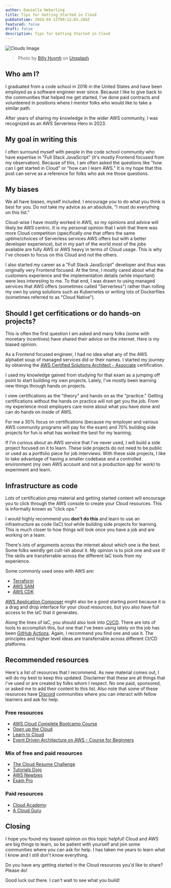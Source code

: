 ```yaml
---
author: Danielle Heberling
title: Tips for Getting Started in Cloud
pubDatetime: 2024-04-12T09:12:03.284Z
featured: false
draft: false
description: Tips for Getting Started in Cloud
---
```


![Clouds Image](/assets/clouds.jpg)

> Photo by <a href="https://unsplash.com/@billy_huy?utm_content=creditCopyText&utm_medium=referral&utm_source=unsplash">Billy Huynh</a> on <a href="https://unsplash.com/photos/cloudy-sky-at-daytime-v9bnfMCyKbg?utm_content=creditCopyText&utm_medium=referral&utm_source=unsplash">Unsplash</a>

## Who am I?

I graduated from a code school in 2016 in the United States and have been employed as a software engineer ever since. Because I like to give back to the communities that helped me get started, I've done paid contracts and volunteered in positions where I mentor folks who would like to take a similar path.

After years of sharing my knowledge in the wider AWS community, I was recognized as an AWS Serverless Hero in 2023.

## My goal in writing this

I often surround myself with people in the code school community who have expertise in "Full Stack JavaScript" (it's mostly Frontend focused from my observation). Because of this, I am often asked the questions like "how can I get started in Cloud" or "how can I learn AWS." It is my hope that this post can serve as a reference for folks who ask me those questions.

## My biases

We all have biases, myself included. I encourage you to do what you think is best for you. Do not take my advice as an absolute, "I must do everything on this list."

Cloud-wise I have mostly worked in AWS, so my opinions and advice will likely be AWS centric. It is my personal opinion that I wish that there was more Cloud competition (specifically one that offers the same uptime/choices of Serverless services AWS offers but with a better developer experience), but in my part of the world most of the jobs available are fully AWS or AWS heavy in terms of Cloud usage. This is why I've chosen to focus on this Cloud and not the others.

I also started my career as a "Full Stack JavaScript" developer and thus was originally very Frontend focused. At the time, I mostly cared about what the customers experience and the implementation details (while important) were less interesting to me. To that end, I was drawn to using managed services that AWS offers (sometimes called "Serverless") rather than rolling my own by using solutions such as Kubernetes or writing lots of Dockerfiles (sometimes referred to as "Cloud Native").

## Should I get cerfitications or do hands-on projects?

This is often the first question I am asked and many folks (some with monetary incentives) have shared their advice on the internet. Here is my biased opinion.

As a Frontend focused engineer, I had no idea what any of the AWS alphabet soup of managed services did or their names. I started my journey by obtaining the [AWS Certified Solutions Architect - Associate](https://aws.amazon.com/certification/certified-solutions-architect-associate/) certification.

I used my knowledge gained from studying for that exam as a jumping off point to start building my own projects. Lately, I've mostly been learning new things through hands on projects.

I view certifications as the "theory" and hands on as the "practice." Getting certifications without the hands on practice will not get you the job. From my experience most employers care more about what you have done and can do hands on inside of AWS.

For me a 30% focus on certifications (because my employer and various AWS community programs will pay for the exam) and 70% building side projects for fun is what has worked the best for my learning.

If I'm curious about an AWS service that I've never used, I will build a side project focused on it to learn. These side projects do not need to be public or used as a portfolio piece for job interviews. With these side projects, I like to take advantage of having a smaller codebase and a controlled environment (my own AWS account and not a production app for work) to experiment and learn.

## Infrastructure as code

Lots of certification prep material and getting started content will encourage you to click through the AWS console to create your Cloud resources. This is informally known as "click ops."

I would highly recommend you **don't do this** and learn to use an infrastructure as code (IaC) tool while building side projects for learning. This is much closer to how things will look once you have a job and are working on a team.

There's lots of arguments across the internet about which one is the best. Some folks weirdly get cult-ish about it. My opinion is to pick one and use it! The skills are transferrable across the different IaC tools from my experience.

Some commonly used ones with AWS are:

- [Terraform](https://www.terraform.io/)
- [AWS SAM](https://aws.amazon.com/serverless/sam/)
- [AWS CDK](https://aws.amazon.com/cdk/)

[AWS Application Composer](https://aws.amazon.com/application-composer/) might also be a good starting point because it is a drag and drop interface for your cloud resources, but you also have full access to the IaC that it generates.

Along the lines of IaC, you should also look into [CI/CD](https://martinfowler.com/articles/continuousIntegration.html). There are lots of tools to accomplish this, but one that I've been using lately on the job has been [GitHub Actions](https://github.com/features/actions). Again, I recommend you find one and use it. The principles and higher level ideas are transferrable across different CI/CD platforms.

## Recommended resources

Here's a list of resources that I recommend. As new material comes out, I will do my best to keep this updated. Disclaimer that these are all things that I've used or are created by folks whom I respect. No one paid, sponsored, or asked me to add their content to this list. Also note that some of these resources have [Discord](https://discord.com/) communities where you can interact with fellow learners and ask for help.

### Free resources

- [AWS Cloud Complete Bootcamp Course](https://www.youtube.com/watch?v=zA8guDqfv40)
- [Open up the Cloud](https://openupthecloud.com/start-here/)
- [Learn to Cloud](https://learntocloud.guide/)
- [Event Driven Architecture on AWS - Course for Beginners](https://www.youtube.com/watch?v=Zr6fnhvJKlw)

### Mix of free and paid resources

- [The Cloud Resume Challenge](https://cloudresumechallenge.dev/)
- [Tutorials Dojo](https://tutorialsdojo.com/)
- [AWS Newbies](https://awsnewbies.com/)
- [Exam Pro](https://www.exampro.co/)

### Paid resources

- [Cloud Academy](https://cloudacademy.com/)
- [A Cloud Guru](https://www.pluralsight.com/cloud-guru)

## Closing

I hope you found my biased opinion on this topic helpful! Cloud and AWS are big things to learn, so be patient with yourself and join some communities where you can ask for help. I has taken me years to learn what I know and I still don't know everything.

Do you have any getting started in the Cloud resources you'd like to share? Please do!

Good luck out there. I can't wait to see what you build!
